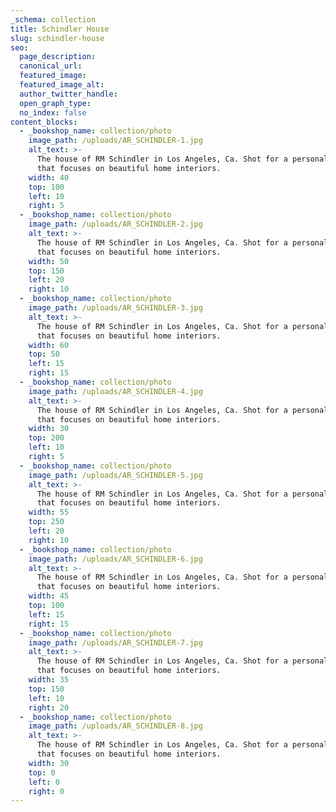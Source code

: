 ```yaml
---
_schema: collection
title: Schindler House
slug: schindler-house
seo:
  page_description:
  canonical_url:
  featured_image:
  featured_image_alt:
  author_twitter_handle:
  open_graph_type:
  no_index: false
content_blocks:
  - _bookshop_name: collection/photo
    image_path: /uploads/AR_SCHINDLER-1.jpg
    alt_text: >-
      The house of RM Schindler in Los Angeles, Ca. Shot for a personal project
      that focuses on beautiful home interiors. 
    width: 40
    top: 100
    left: 10
    right: 5
  - _bookshop_name: collection/photo
    image_path: /uploads/AR_SCHINDLER-2.jpg
    alt_text: >-
      The house of RM Schindler in Los Angeles, Ca. Shot for a personal project
      that focuses on beautiful home interiors. 
    width: 50
    top: 150
    left: 20
    right: 10
  - _bookshop_name: collection/photo
    image_path: /uploads/AR_SCHINDLER-3.jpg
    alt_text: >-
      The house of RM Schindler in Los Angeles, Ca. Shot for a personal project
      that focuses on beautiful home interiors. 
    width: 60
    top: 50
    left: 15
    right: 15
  - _bookshop_name: collection/photo
    image_path: /uploads/AR_SCHINDLER-4.jpg
    alt_text: >-
      The house of RM Schindler in Los Angeles, Ca. Shot for a personal project
      that focuses on beautiful home interiors. 
    width: 30
    top: 200
    left: 10
    right: 5
  - _bookshop_name: collection/photo
    image_path: /uploads/AR_SCHINDLER-5.jpg
    alt_text: >-
      The house of RM Schindler in Los Angeles, Ca. Shot for a personal project
      that focuses on beautiful home interiors. 
    width: 55
    top: 250
    left: 20
    right: 10
  - _bookshop_name: collection/photo
    image_path: /uploads/AR_SCHINDLER-6.jpg
    alt_text: >-
      The house of RM Schindler in Los Angeles, Ca. Shot for a personal project
      that focuses on beautiful home interiors. 
    width: 45
    top: 100
    left: 15
    right: 15
  - _bookshop_name: collection/photo
    image_path: /uploads/AR_SCHINDLER-7.jpg
    alt_text: >-
      The house of RM Schindler in Los Angeles, Ca. Shot for a personal project
      that focuses on beautiful home interiors. 
    width: 35
    top: 150
    left: 10
    right: 20
  - _bookshop_name: collection/photo
    image_path: /uploads/AR_SCHINDLER-8.jpg
    alt_text: >-
      The house of RM Schindler in Los Angeles, Ca. Shot for a personal project
      that focuses on beautiful home interiors. 
    width: 30
    top: 0
    left: 0
    right: 0
---
```

